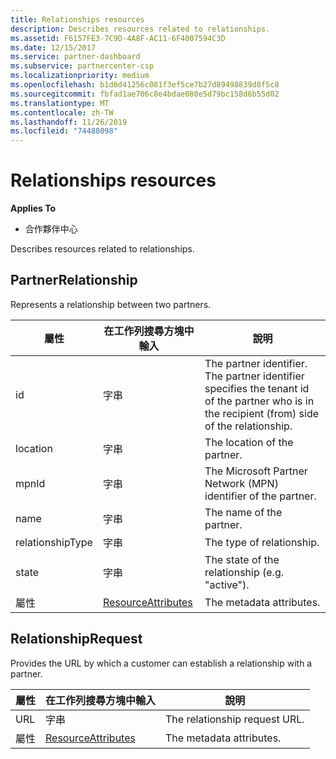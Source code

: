 ```yaml
---
title: Relationships resources
description: Describes resources related to relationships.
ms.assetid: F6157FE3-7C9D-4A8F-AC11-6F4007594C3D
ms.date: 12/15/2017
ms.service: partner-dashboard
ms.subservice: partnercenter-csp
ms.localizationpriority: medium
ms.openlocfilehash: b1d6d41256c081f3ef5ce7b27d89498839d8f5c8
ms.sourcegitcommit: fbfad1ae706c8e4bdae080e5d79bc158d6b55d02
ms.translationtype: MT
ms.contentlocale: zh-TW
ms.lasthandoff: 11/26/2019
ms.locfileid: "74488098"
---
```

# <a name="relationships-resources"></a>Relationships resources


**Applies To**

- 合作夥伴中心

Describes resources related to relationships.

## <a name="span-idpartnerrelationshipspan-idpartnerrelationshipspan-idpartnerrelationshippartnerrelationship"></a><span id="PartnerRelationship"/><span id="partnerrelationship"/><span id="PARTNERRELATIONSHIP"/>PartnerRelationship


Represents a relationship between two partners.

| 屬性         | 在工作列搜尋方塊中輸入                                                           | 說明                                                                                                                                    |
|------------------|----------------------------------------------------------------|------------------------------------------------------------------------------------------------------------------------------------------------|
| id               | 字串                                                         | The partner identifier. The partner identifier specifies the tenant id of the partner who is in the recipient (from) side of the relationship. |
| location         | 字串                                                         | The location of the partner.                                                                                                                   |
| mpnId            | 字串                                                         | The Microsoft Partner Network (MPN) identifier of the partner.                                                                                 |
| name             | 字串                                                         | The name of the partner.                                                                                                                       |
| relationshipType | 字串                                                         | The type of relationship.                                                                                                                      |
| state            | 字串                                                         | The state of the relationship (e.g. "active").                                                                                                 |
| 屬性       | [ResourceAttributes](utility-resources.md#resourceattributes) | The metadata attributes.                                                                                                                       |

 

## <a name="span-idrelationshiprequestspan-idrelationshiprequestspan-idrelationshiprequestrelationshiprequest"></a><span id="RelationshipRequest"/><span id="relationshiprequest"/><span id="RELATIONSHIPREQUEST"/>RelationshipRequest


Provides the URL by which a customer can establish a relationship with a partner.

| 屬性   | 在工作列搜尋方塊中輸入                                                           | 說明                   |
|------------|----------------------------------------------------------------|-------------------------------|
| URL        | 字串                                                         | The relationship request URL. |
| 屬性 | [ResourceAttributes](utility-resources.md#resourceattributes) | The metadata attributes.      |

 

 

 




